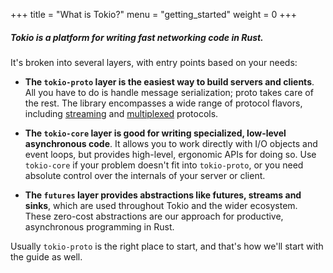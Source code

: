 +++
title = "What is Tokio?"
menu = "getting_started"
weight = 0
+++

##### Tokio is a platform for writing fast networking code in Rust.

It's broken into several layers, with entry points based on your needs:

* **The `tokio-proto` layer is the easiest way to build servers and
  clients**. All you have to do is handle message serialization; proto takes
  care of the rest.  The library encompasses a wide range of protocol flavors,
  including [streaming](/docs/going-deeper/streaming) and
  [multiplexed](/docs/going-deeper/multiplex) protocols.

* **The `tokio-core` layer is good for writing specialized, low-level
  asynchronous code**. It allows you to work directly with I/O objects and event
  loops, but provides high-level, ergonomic APIs for doing so. Use `tokio-core`
  if your problem doesn't fit into `tokio-proto`, or you need absolute control
  over the internals of your server or client.

* **The `futures` layer provides abstractions like futures, streams and
  sinks**, which are used throughout Tokio and the wider ecosystem. These
  zero-cost abstractions are our approach for productive, asynchronous
  programming in Rust.

Usually `tokio-proto` is the right place to start, and that's how we'll start
with the guide as well.

